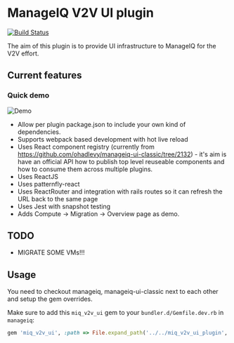 # ManageIQ V2V UI plugin

[![Build Status](https://travis-ci.org/priley86/miq_v2v_ui_plugin.svg?branch=master)](https://travis-ci.org/priley86/miq_v2v_ui_plugin)

The aim of this plugin is to provide UI infrastructure to ManageIQ for the V2V effort.

## Current features

### Quick demo

![Demo](docs/images/quick_demo.gif)

* Allow per plugin package.json to include your own kind of dependencies.
* Supports webpack based development with hot live reload
* Uses React component registry (currently from https://github.com/ohadlevy/manageiq-ui-classic/tree/2132) - it's aim is
  have an official API how to publish top level reuseable components and how to consume them across multiple plugins.
* Uses ReactJS
* Uses patternfly-react
* Uses ReactRouter and integration with rails routes so it can refresh the URL back to the same page
* Uses Jest with snapshot testing
* Adds Compute -> Migration -> Overview page as demo.

## TODO

* MIGRATE SOME VMs!!!

## Usage

You need to checkout manageiq, manageiq-ui-classic next to each other and setup the gem overrides.

Make sure to add this `miq_v2v_ui` gem to your `bundler.d/Gemfile.dev.rb` in `manageiq`:

```ruby
gem 'miq_v2v_ui', :path => File.expand_path('../../miq_v2v_ui_plugin', __dir__)
```
